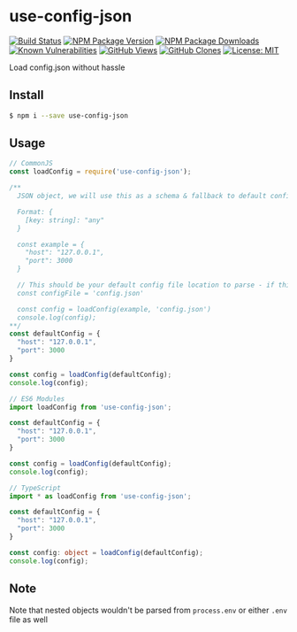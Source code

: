 # use-config-json

[![Build Status](https://github.com/ayanamitech/use-config-json/workflows/Github%20CI/badge.svg)](https://github.com/ayanamitech/use-config-json/actions)
[![NPM Package Version](https://img.shields.io/npm/v/use-config-json.svg)](https://npmjs.org/package/use-config-json)
[![NPM Package Downloads](https://img.shields.io/npm/dm/use-config-json.svg)](https://npmjs.org/package/use-config-json)
[![Known Vulnerabilities](https://snyk.io/test/github/ayanamitech/use-config-json/badge.svg?style=flat-square)](https://snyk.io/test/github/ayanamitech/use-config-json)
[![GitHub Views](https://img.shields.io/badge/dynamic/json?color=green&label=Views&query=uniques&url=https://github.com/ayanamitech/node-github-repo-stats/blob/main/data/ayanamitech/use-config-json/views.json?raw=True&logo=github)](https://github.com/ayanamitech/use-config-json)
[![GitHub Clones](https://img.shields.io/badge/dynamic/json?color=success&label=Clone&query=uniques&url=https://github.com/ayanamitech/node-github-repo-stats/blob/main/data/ayanamitech/use-config-json/clone.json?raw=True&logo=github)](https://github.com/ayanamitech/use-config-json)
[![License: MIT](https://img.shields.io/badge/License-MIT-blue.svg?style=flat-square)](https://opensource.org/licenses/MIT)

Load config.json without hassle

## Install

```bash
$ npm i --save use-config-json
```

## Usage

```js
// CommonJS
const loadConfig = require('use-config-json');

/**
  JSON object, we will use this as a schema & fallback to default config value.

  Format: {
    [key: string]: "any"
  }

  const example = {
    "host": "127.0.0.1",
    "port": 3000
  }

  // This should be your default config file location to parse - if this value is undefined module will always try to load config.json
  const configFile = 'config.json'

  const config = loadConfig(example, 'config.json')
  console.log(config);
**/
const defaultConfig = {
  "host": "127.0.0.1",
  "port": 3000
}

const config = loadConfig(defaultConfig);
console.log(config);
```

```js
// ES6 Modules
import loadConfig from 'use-config-json';

const defaultConfig = {
  "host": "127.0.0.1",
  "port": 3000
}

const config = loadConfig(defaultConfig);
console.log(config);
```

```ts
// TypeScript
import * as loadConfig from 'use-config-json';

const defaultConfig = {
  "host": "127.0.0.1",
  "port": 3000
}

const config: object = loadConfig(defaultConfig);
console.log(config);
```

## Note

Note that nested objects wouldn't be parsed from `process.env` or either `.env` file as well
